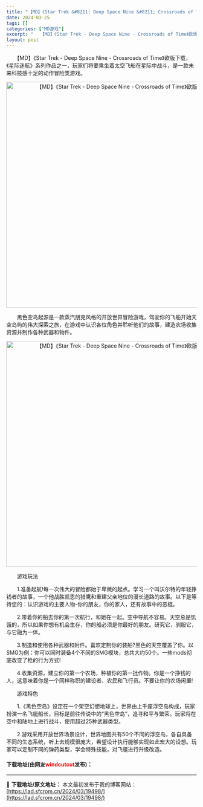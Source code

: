 ```yaml
---
title: "【MD】《Star Trek &#8211; Deep Space Nine &#8211; Crossroads of Time》欧版下载"
date: 2024-03-25
tags: []
categories: ["MD游戏"]
excerpt: "　　【MD】《Star Trek - Deep Space Nine - Crossroads of Time》欧版下载，《星际迷航》系列作品之一，玩家们将要乘坐着太空飞船在星际中战斗，是一款未来科技感十足的动作冒险类游戏。 　　黑色空岛起源是一款蒸汽朋克风格的开放世界冒险游戏，驾驶你的飞船开始天空&hellip;"
layout: post
---
```


 <p>　　【MD】《Star Trek - Deep Space Nine - Crossroads of Time》欧版下载，《星际迷航》系列作品之一，玩家们将要乘坐着太空飞船在星际中战斗，是一款未来科技感十足的动作冒险类游戏。</p> <p align="center"><img align="" border="0" src="https://lad.sfcrom.cn/wp-content/uploads/2024/03/20240325_660112ed393e9.png" width="598" alt="【MD】《Star Trek - Deep Space Nine - Crossroads of Time》欧版下载" /></p> <p>　　黑色空岛起源是一款蒸汽朋克风格的开放世界冒险游戏，驾驶你的飞船开始天空岛屿的伟大探索之旅，在游戏中认识各位角色并聆听他们的故事，建造农场收集资源并制作各种武器和物件。</p> <p align="center"><img align="" border="0" src="https://lad.sfcrom.cn/wp-content/uploads/2024/03/20240325_660112ee1c92b.png" width="598" alt="【MD】《Star Trek - Deep Space Nine - Crossroads of Time》欧版下载" /></p> <p>　　游戏玩法</p> <p>　　1.准备起航!每一次伟大的冒险都始于卑微的起点。学习一个叫沃尔特的年轻挣钱者的故事，一个他战胜凯恩的猎鹰和重建父亲地位的漫长道路的故事。以下是等待您的：认识游戏的主要人物-你的朋友，你的家人，还有故事中的恶棍。</p> <p>　　2.带着你的船去你的第一次航行，和她在一起。空中导航不容易。天空总是饥饿的，所以如果你想有机会生存，你的船必须是你最好的朋友。研究它，驯服它，与它融为一体。</p> <p>　　3.制造和使用各种武器和附件。喜欢定制你的装船?黑色的天空覆盖了你。以SMG为例：你可以同时装备4个不同的SMG模块，总共大约50个。一些mods彻底改变了枪的行为方式!</p> <p>　　4.收集资源，建立你的第一个农场，种植你的第一批作物。你是一个挣钱的人，这意味着你是一个同样称职的建设者、农民和飞行员。不要让你的农场闲置!</p> <p>　　游戏特色</p> <p>　　1.《黑色空岛》设定在一个架空幻想地球上，世界由上千座浮空岛构成，玩家扮演一名飞艇船长，目标是前往传说中的&ldquo;黑色空岛&rdquo;，追寻和平与繁荣。玩家将在空中和陆地上进行战斗，使用超过25种武器类型。</p> <p>　　2.游戏采用开放世界场景设计，世界地图共有50个不同的浮空岛，各自具备不同的生态系统，听上去规模很庞大，希望设计执行能够实现如此宏大的设想。玩家可以定制不同的弹药类型，学会特殊技能，对飞艇进行升级改造。</p> <p><h4>下载地址(由网友<font color="red">windcutcut</font>发布)：</h4></p> 

---
📖 **下载地址/原文地址：** 本文最初发布于我的博客网站：[https://lad.sfcrom.cn/2024/03/19498/](https://lad.sfcrom.cn/2024/03/19498/)
